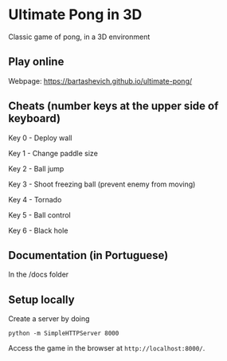 # Ultimate Pong in 3D
Classic game of pong, in a 3D environment

## Play online

Webpage: https://bartashevich.github.io/ultimate-pong/

## Cheats (number keys at the upper side of keyboard)
Key 0 - Deploy wall

Key 1 - Change paddle size

Key 2 - Ball jump

Key 3 - Shoot freezing ball (prevent enemy from moving)

Key 4 - Tornado

Key 5 - Ball control

Key 6 - Black hole


## Documentation (in Portuguese)
In the /docs folder

## Setup locally

Create a server by doing
```
python -m SimpleHTTPServer 8000
```

Access the game in the browser at  `http://localhost:8000/`.

